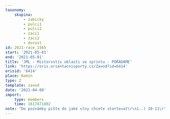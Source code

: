 ```yaml
---
taxonomy:
    skupina:
        - zabicky
        - pulci1
        - pulci2
        - zaci1
        - zaci2
        - dorost
id: 2021-race_1565
start: '2021-05-01'
end: '2021-05-01'
title: 'JML - Mistorvstív oblasti ve sprintu - POŘÁDÁME'
link: 'https://oris.orientacnisporty.cz/Zavod?id=6414'
orisid: '6414'
place: Komín
type: Z
template: zavod
date: '2021-04-08'
import:
    type: members
    time: 1617871802
note: "Do poznámky pište do jaké vlny chcete startovat\r\n1..) 10-11\r\n2. 11-12\r\n3. 12-13\r\n4. 14-15"
---
```


